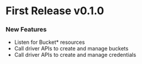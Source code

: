 # First Release v0.1.0

 ### New Features

 - Listen for Bucket* resources
 - Call driver APIs to create and manage buckets
 - Call driver APIs to create and manage credentials
